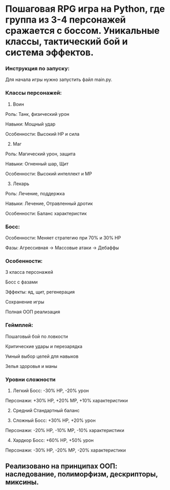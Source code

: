 # Пошаговая RPG игра на Python, где группа из 3-4 персонажей сражается с боссом. Уникальные классы, тактический бой и система эффектов.

### Инструкция по запуску:

Для начала игры нужно запустить файл main.py.

### Классы персонажей:

1. Воин
   
Роль: Танк, физический урон

Навыки: Мощный удар

Особенности: Высокий HP и сила

2. Маг
   
Роль: Магический урон, защита

Навыки: Огненный шар, Щит

Особенности: Высокий интеллект и MP

3. Лекарь
   
Роль: Лечение, поддержка

Навыки: Лечение, Отравленный дротик

Особенности: Баланс характеристик

### Босс:

Особенности: Меняет стратегию при 70% и 30% HP

Фазы: Агрессивная → Массовые атаки → Дебаффы

### Особенности:

3 класса персонажей

Босс с фазами

Эффекты: яд, щит, регенерация

Сохранение игры

Полная ООП реализация

### Геймплей:

Пошаговый бой по ловкости

Критические удары и перезарядка

Умный выбор целей для навыков

Зелья здоровья и маны

### Уровни сложности

1. Легкий
Босс: -30% HP, -20% урон

Персонажи: +30% HP, +20% MP, +10% характеристики

2. Средний
Стандартный баланс

3. Сложный
Босс: +30% HP, +20% урон

Персонажи: -20% HP, -10% MP, -10% характеристики

4. Хардкор
Босс: +60% HP, +50% урон

Персонажи: -30% HP, -20% MP, -20% характеристики

## Реализовано на принципах ООП: наследование, полиморфизм, дескрипторы, миксины.